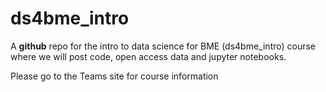 # ds4bme_intro

A **github** repo for the intro to data science for BME (ds4bme_intro) course where we will post code, open access data and jupyter notebooks. 

Please go to the Teams site for course information



